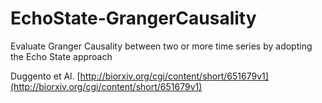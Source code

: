 # EchoState-GrangerCausality
Evaluate Granger Causality between two or more time series by adopting the Echo State approach

Duggento et Al. [http://biorxiv.org/cgi/content/short/651679v1](http://biorxiv.org/cgi/content/short/651679v1)
